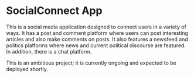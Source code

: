 # SocialConnect App

This is a social media application designed to connect users in a variety of ways. It has a post and comment platform where users can post interesting articles and also make comments on posts. It also features a newsfeed and politics platforms where news and current political discourse are featured. In addition, there is a chat platform.

This is an ambitious project; it is currently ongoing and expected to be deployed shortly.
